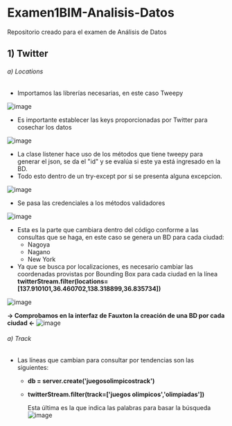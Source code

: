 # Examen1BIM-Analisis-Datos
Repositorio creado para el examen de Análisis de Datos

## 1) Twitter
  ###### a) Locations
  - Importamos las librerías necesarias, en este caso Tweepy
  
  ![image](https://user-images.githubusercontent.com/58191417/127720919-659b02ab-6aa7-4a75-8ff1-08ae1cf24f10.png)
  
  - Es importante establecer las keys proporcionadas por Twitter para cosechar los datos
  
  ![image](https://user-images.githubusercontent.com/58191417/127720735-95a6da2a-9ad8-4329-b206-f40f0453685f.png)
  
  - La clase listener hace uso de los métodos que tiene tweepy para generar el json, se da el "id" y se evalúa si este ya está ingresado en la BD. 
  - Todo esto dentro de un try-except por si se presenta alguna excepcion.
  
  ![image](https://user-images.githubusercontent.com/58191417/127720950-8364c177-cc51-476b-843a-540ca2333f0f.png)
  
  - Se pasa las credenciales a los métodos validadores
  
  ![image](https://user-images.githubusercontent.com/58191417/127721044-122bae3a-879e-4fcd-b356-5422baa332a6.png)
  
  - Esta es la parte que cambiara dentro del código conforme a las consultas que se haga, en este caso se genera un BD para cada ciudad:
    - Nagoya
    - Nagano
    - New York
  - Ya que se busca por localizaciones, es necesario cambiar las coordenadas provistas por Bounding Box para cada ciudad en la línea **twitterStream.filter(locations=[137.910101,36.460702,138.318899,36.835734])**
   
  ![image](https://user-images.githubusercontent.com/58191417/127721086-fa8a2037-8951-476b-bd42-9c7956b5e4f4.png)
  
  **-> Comprobamos en la interfaz de Fauxton la creación de una BD por cada ciudad <-**
  ![image](https://user-images.githubusercontent.com/58191417/127721610-b8730920-71a2-4a7d-b415-2258edda00b4.png)

  ###### a) Track
  - Las líneas que cambian para consultar por tendencias son las siguientes:
  
    -  **db = server.create('juegosolimpicostrack')**
    -  **twitterStream.filter(track=['juegos olimpicos','olimpiadas'])**
    
       Esta última es la que indica las palabras para basar la búsqueda
    ![image](https://user-images.githubusercontent.com/58191417/127721830-6c3a2c4f-962b-4dbc-847a-3b82b64496f0.png)


